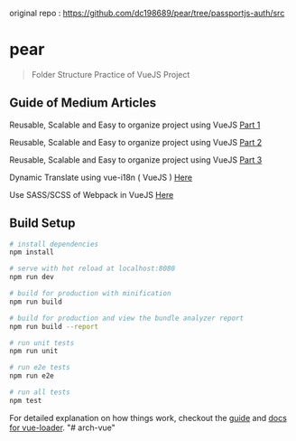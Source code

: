 original repo : https://github.com/dc198689/pear/tree/passportjs-auth/src

# pear

> Folder Structure Practice of VueJS Project

## Guide of Medium Articles

Reusable, Scalable and Easy to organize project using VueJS [Part 1](https://medium.com/hong-kong-tech/reusable-scalable-and-easy-to-organize-project-using-vuejs-part-1-d08fa83b8581)

Reusable, Scalable and Easy to organize project using VueJS [Part 2](https://medium.com/hong-kong-tech/reusable-scalable-and-easy-to-organize-project-using-vuejs-part-2-c7e82044d7fc)

Reusable, Scalable and Easy to organize project using VueJS [Part 3](https://medium.com/hong-kong-tech/reusable-scalable-and-easy-to-organize-project-using-vuejs-part-3-ed8cba6b4dfe)

Dynamic Translate using vue-i18n ( VueJS ) [Here](https://medium.com/hong-kong-tech/dynamic-translate-using-vue-i18n-vuejs-c730093a63e2)

Use SASS/SCSS of Webpack in VueJS [Here](https://medium.com/hong-kong-tech/use-sass-scss-of-webpack-in-vuejs-8dde3a83611e)


## Build Setup

``` bash
# install dependencies
npm install

# serve with hot reload at localhost:8080
npm run dev

# build for production with minification
npm run build

# build for production and view the bundle analyzer report
npm run build --report

# run unit tests
npm run unit

# run e2e tests
npm run e2e

# run all tests
npm test
```

For detailed explanation on how things work, checkout the [guide](http://vuejs-templates.github.io/webpack/) and [docs for vue-loader](http://vuejs.github.io/vue-loader).
"# arch-vue" 
